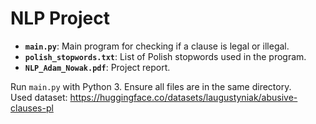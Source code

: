 # NLP Project  

- **`main.py`**: Main program for checking if a clause is legal or illegal.  
- **`polish_stopwords.txt`**: List of Polish stopwords used in the program.  
- **`NLP_Adam_Nowak.pdf`**: Project report.  

Run `main.py` with Python 3. Ensure all files are in the same directory.  
Used dataset: https://huggingface.co/datasets/laugustyniak/abusive-clauses-pl
